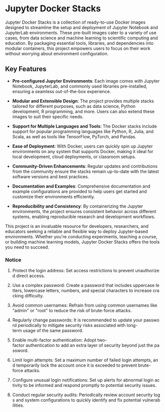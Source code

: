 # Jupyter Docker Stacks

Jupyter Docker Stacks is a collection of ready-to-use Docker images designed to streamline the setup and deployment of Jupyter Notebook and JupyterLab environments. These pre-built images cater to a variety of use cases, from data science and machine learning to scientific computing and education. By packaging essential tools, libraries, and dependencies into modular containers, this project empowers users to focus on their work without worrying about environment configuration.

## Key Features

- **Pre-configured Jupyter Environments**: Each image comes with Jupyter Notebook, JupyterLab, and commonly used libraries pre-installed, ensuring a seamless out-of-the-box experience.
  
- **Modular and Extensible Design**: The project provides multiple stacks tailored for different purposes, such as data science, Python development, R programming, and more. Users can also extend these images to suit their specific needs.

- **Support for Multiple Languages and Tools**: The Docker stacks include support for popular programming languages like Python, R, Julia, and Scala, as well as tools like TensorFlow, PyTorch, and Pandas.

- **Ease of Deployment**: With Docker, users can quickly spin up Jupyter environments on any system that supports Docker, making it ideal for local development, cloud deployments, or classroom setups.

- **Community-Driven Enhancements**: Regular updates and contributions from the community ensure the stacks remain up-to-date with the latest software versions and best practices.

- **Documentation and Examples**: Comprehensive documentation and example configurations are provided to help users get started and customize their environments efficiently.

- **Reproducibility and Consistency**: By containerizing the Jupyter environments, the project ensures consistent behavior across different systems, enabling reproducible research and development workflows.

This project is an invaluable resource for developers, researchers, and educators seeking a reliable and flexible way to deploy Jupyter-based environments. Whether you're conducting experiments, teaching a course, or building machine learning models, Jupyter Docker Stacks offers the tools you need to succeed.

### Notice

1.  Protect the login address: Set access restrictions to prevent unauthorized direct access.
    
2.  Use a complex password: Create a password that includes uppercase letters, lowercase letters, numbers, and special characters to increase cracking difficulty.
    
3.  Avoid common usernames: Refrain from using common usernames like "admin" or "root" to reduce the risk of brute-force attacks.
    
4.  Regularly change passwords: It is recommended to update your password periodically to mitigate security risks associated with long-term usage of the same password.
    
5.  Enable multi-factor authentication: Adopt two-factor authentication to add an extra layer of security beyond just the password.
    
6.  Limit login attempts: Set a maximum number of failed login attempts, and temporarily lock the account once it is exceeded to prevent brute-force attacks.
    
7.  Configure unusual login notifications: Set up alerts for abnormal login activity to be informed and respond promptly to potential security issues.
    
8.  Conduct regular security audits: Periodically review account security logs and system configurations to quickly identify and fix potential vulnerabilities.
        